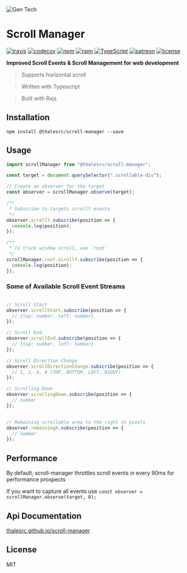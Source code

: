 ![Gen Tech](https://avatars3.githubusercontent.com/u/39004692?s=88&v=4)
# Scroll Manager

[![travis](https://travis-ci.org/thalesrc/scroll-manager.svg)](https://travis-ci.org/thalesrc/scroll-manager)
[![codecov](https://codecov.io/gh/thalesrc/scroll-manager/branch/master/graph/badge.svg)](https://codecov.io/gh/thalesrc/scroll-manager)
[![npm](https://img.shields.io/npm/v/@thalesrc/scroll-manager.svg)](https://www.npmjs.com/package/@thalesrch/scroll-manager)
[![npm](https://img.shields.io/npm/dw/@thalesrch/scroll-manager.svg)](https://www.npmjs.com/package/@thalesrc/scroll-manager)
[![TypeScript](https://badges.frapsoft.com/typescript/version/typescript-next.svg?v=101)](https://github.com/ellerbrock/typescript-badges/)
[![patreon](https://img.shields.io/badge/patreon-alisahin-orange.svg)](https://www.patreon.com/alisahin)
[![license](https://img.shields.io/npm/l/@thalesrc/scroll-manager.svg)](https://github.com/thalesrc/scroll-manager/blob/master/LICENSE)

__Improved Scroll Events & Scroll Management for web development__

> Supports horizontal scroll

> Written with Typescript

> Built with Rxjs

## Installation
`npm install @thalesrc/scroll-manager --save`

## Usage
```typescript
import scrollManager from "@thalesrc/scroll-manager";

const target = document.querySelector(".scrollable-div");

// Create an observer for the target
const observer = scrollManager.observe(target);

/**
 * Subscribe to targets scrollY events
 */
observer.scrollY.subscribe(position => {
  console.log(position);
});

/**
 * To track window scroll, use `root`
 */
scrollManager.root.scrollY.subscribe(position => {
  console.log(position);
});
```

### Some of Available Scroll Event Streams
```typescript

// Scroll Start
observer.scrollStart.subscribe(position => {
  // {top: number, left: number}
});

// Scroll End
observer.scrollEnd.subscribe(position => {
  // {top: number, left: number}
});

// Scroll Direction Change
observer.scrollDirectionChange.subscribe(position => {
  // 1, 2, 4, 8 (TOP, BOTTOM, LEFT, RIGHT)
});

// Scrolling Down
observer.scrollingDown.subscribe(position => {
  // number
});


// Remaining scrollable area to the right in pixels
observer.remainingX.subscribe(position => {
  // number
});

```

## Performance
By default, scroll-manager throttles scroll events in every 90ms for performance prospects

If you want to capture all events use `const observer = scrollManager.observe(target, 0);`

## Api Documentation
[thalesrc.github.io/scroll-manager](https://thalesrc.github.io/scroll-manager)

## License
MIT
